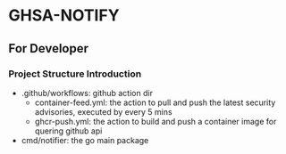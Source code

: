 # GHSA-NOTIFY

## For Developer

### Project Structure Introduction

* .github/workflows: github action dir
  * container-feed.yml: the action to pull and push the latest security advisories, executed by every 5 mins
  * ghcr-push.yml: the action to build and push a container image for quering github api
* cmd/notifier: the go main package
